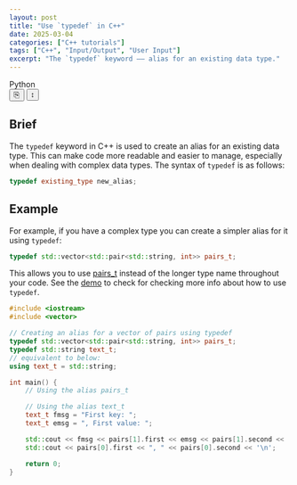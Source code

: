 ```yaml
---
layout: post
title: "Use `typedef` in C++"
date: 2025-03-04
categories: ["C++ tutorials"]
tags: ["C++", "Input/Output", "User Input"]
excerpt: "The `typedef` keyword —— alias for an existing data type."
---
```



<!-- 在header添加操作按钮 -->
<div class="code-header">
  <span class="lang-label">Python</span>
  <div class="code-actions">
    <button class="copy-btn" title="Copy code">⎘</button>
    <button class="expand-all" title="Expand all">↕</button>
  </div>
</div>


## Brief 

The `typedef` keyword in C++ is used to create an alias for an existing data type. This can make code more readable and easier to manage, especially when dealing with complex data types. The syntax of `typedef` is as follows:

```c++
typedef existing_type new_alias;
```



## Example

For example, if you have a complex type you can create a simpler alias for it using `typedef`:

```c++
typedef std::vector<std::pair<std::string, int>> pairs_t;
```

This allows you to use [pairs_t](vscode-file://vscode-app/d:/Programs/VScode/resources/app/out/vs/code/electron-sandbox/workbench/workbench.html) instead of the longer type name throughout your code. See the [demo](~/cworkshop/cpphello/3_Typedef/typedef_demo.cpp) to check for checking more info about how to use `typedef`.

```c++
#include <iostream>
#include <vector>

// Creating an alias for a vector of pairs using typedef
typedef std::vector<std::pair<std::string, int>> pairs_t;
typedef std::string text_t;
// equivalent to below:
using text_t = std::string;

int main() {
    // Using the alias pairs_t

    // Using the alias text_t
    text_t fmsg = "First key: ";
    text_t emsg = ", First value: ";

    std::cout << fmsg << pairs[1].first << emsg << pairs[1].second << '\n';
    std::cout << pairs[0].first << ", " << pairs[0].second << '\n';

    return 0;
}
```

